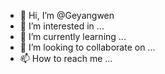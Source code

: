 - 👋 Hi, I’m @Geyangwen
- 👀 I’m interested in ...
- 🌱 I’m currently learning ...
- 💞️ I’m looking to collaborate on ...
- 📫 How to reach me ...

<!---
Geyangwen/Geyangwen is a ✨ special ✨ repository because its `README.md` (this file) appears on your GitHub profile.
You can click the Preview link to take a look at your changes.
--->
